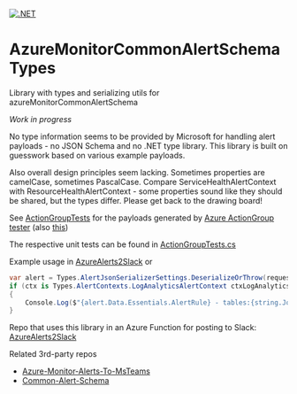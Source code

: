 [![.NET](https://github.com/JWMB/AzureMonitorCommonAlertSchemaTypes/actions/workflows/dotnet.yml/badge.svg)](https://github.com/JWMB/AzureMonitorCommonAlertSchemaTypes/actions/workflows/dotnet.yml)

# AzureMonitorCommonAlertSchemaTypes
Library with types and serializing utils for azureMonitorCommonAlertSchema

*Work in progress*

No type information seems to be provided by Microsoft for handling alert payloads - no JSON Schema and no .NET type library. This library is built on guesswork based on various example payloads.

Also overall design principles seem lacking. Sometimes properties are camelCase, sometimes PascalCase. Compare ServiceHealthAlertContext with ResourceHealthAlertContext - some properties sound like they should be shared, but the types differ.
Please get back to the drawing board!

See [ActionGroupTests](/Tests/Json/ActionGroupTests) for the payloads generated by [Azure ActionGroup tester](https://learn.microsoft.com/en-us/azure/azure-monitor/alerts/action-groups#test-an-action-group-in-the-azure-portal-preview) (also [this](https://learn.microsoft.com/en-us/azure/azure-monitor/alerts/alerts-common-schema-test-action-definitions))

The respective unit tests can be found in [ActionGroupTests.cs](/Tests/ActionGroupTests.cs)

Example usage in [AzureAlerts2Slack](https://github.com/JWMB/AzureAlerts2Slack/blob/main/AlertInfo.cs)
or
```C#
var alert = Types.AlertJsonSerializerSettings.DeserializeOrThrow(requestBody);
if (ctx is Types.AlertContexts.LogAnalyticsAlertContext ctxLogAnalytics)
{
    Console.Log($"{alert.Data.Essentials.AlertRule} - tables:{string.Join(", ", ctxLogAnalytics.SearchResults.Tables.Select(o => o.Name))}");
}
```

Repo that uses this library in an Azure Function for posting to Slack: [AzureAlerts2Slack](https://github.com/JWMB/AzureAlerts2Slack/blob/main/AlertInfo.cs) 

Related 3rd-party repos
* [Azure-Monitor-Alerts-To-MsTeams](https://github.com/Brink-Software/Azure-Monitor-Alerts-To-MsTeams)
* [Common-Alert-Schema](https://github.com/scautomation/Common-Alert-Schema)

